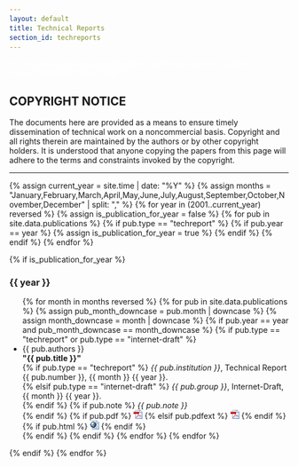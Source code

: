 ```yaml
---
layout: default
title: Technical Reports
section_id: techreports
---
```


<div class="full parallax" style="background-image: url(images/banner/banner.jpg); color: #fff;">
  <div class="row">
    <div class="large-12 columns">
      {% include section-header.html title="Technical Reports" tagline="" color="#000000" class="big" %}
    </div>
  </div>
  <div class="four spacing"></div>
</div>

<div class="row" style="margin-top: 20px;">
  <h2>COPYRIGHT NOTICE</h2>

  <p>The documents here are provided as a means to ensure timely dissemination of technical work on a noncommercial basis. Copyright and all rights therein are maintained by the authors or by other copyright holders. It is understood that anyone copying the papers from this page will adhere to the terms and constraints invoked by the copyright.</p>

  <hr/>
</div>

<div class="row">

{% assign current_year = site.time | date: "%Y" %}
{% assign months = "January,February,March,April,May,June,July,August,September,October,November,December" | split: "," %}
{% for year in (2001..current_year) reversed %}
  {% assign is_publication_for_year = false %}
  {% for pub in site.data.publications %}
    {% if pub.type == "techreport" %}
      {% if pub.year == year %}
        {% assign is_publication_for_year = true %}
      {% endif %}
    {% endif %}
  {% endfor %}

  {% if is_publication_for_year %}
    <h3>{{ year }}</h3>
    <ul>
    {% for month in months reversed %}
      {% for pub in site.data.publications %}
        {% assign pub_month_downcase = pub.month | downcase %}
        {% assign month_downcase = month | downcase %}
        {% if pub.year == year and pub_month_downcase == month_downcase %}
          {% if pub.type == "techreport" or pub.type == "internet-draft" %}
            <li>
              {{ pub.authors }}<br />
              <strong>"{{ pub.title }}"</strong><br />
              {% if pub.type == "techreport" %}
                <em>{{ pub.institution }}</em>, Technical Report {{ pub.number }}, {{ month }} {{ year }}.<br />
              {% elsif pub.type == "internet-draft" %}
                <em>{{ pub.group }}</em>, Internet-Draft, {{ month }} {{ year }}.<br />
              {% endif %}
              {% if pub.note %}
                <em>{{ pub.note }}</em><br />
              {% endif %}
              {% if pub.pdf %}
                <a href="data/files/techreports/{{ pub.pdf }}" target="_blank"><img src="images/extensions/pdf.png" alt="PDF" /></a>
              {% elsif pub.pdfext %}
                <a href="{{ pub.pdfext }}" target="_blank"><img src="images/extensions/pdf.png" alt="PDF" /></a>
              {% endif %}
              {% if pub.html %}
                <a href="{{ pub.html }}" target="_blank"><img src="images/extensions/html.png" alt="HTML" /></a>
              {% endif %}
            </li>
          {% endif %}
        {% endif %}
      {% endfor %}
    {% endfor %}
    </ul>
  {% endif %}
{% endfor %}

</div>
